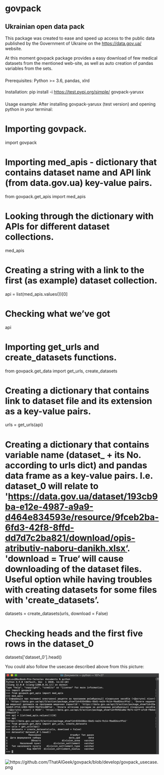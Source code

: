 # govpack
## Ukrainian open data pack
This package was created to ease and speed up access to the public data published by the Government of Ukraine on the https://data.gov.ua/ website.

At this moment govpack package provides a easy download of few medical datasets from the mentioned web-site, as well as auto creation of pandas variables from the sets.

###
Prerequisites:
Python >= 3.6, pandas, xlrd

####
Installation:
pip install -i https://test.pypi.org/simple/ govpack-yarusx

#####
Usage example:
After installing govpack-yarusx (test version) and opening python in your terminal:

# Importing govpack.
import govpack

# Importing med_apis - dictionary that contains dataset name and API link (from data.gov.ua) key-value pairs.
from govpack.get_apis import med_apis

# Looking through the dictionary with APIs for different dataset collections.
med_apis

# Creating a string with a link to the first (as example) dataset collection.
api = list(med_apis.values())[0]

# Checking what we’ve got
api

# Importing get_urls and create_datasets functions.
from govpack.get_data import get_urls, create_datasets

# Creating a dictionary that contains link to dataset file and its extension as a key-value pairs.
urls = get_urls(api)

# Creating a dictionary that contains variable name (dataset_ + its No. according to urls dict) and pandas data frame as a key-value pairs. I.e.  dataset_0 will relate to 'https://data.gov.ua/dataset/193cb9ba-e12e-4987-a9a9-d464e834593e/resource/9fceb2ba-6fd3-42f8-8ffd-dd7d7c2ba821/download/opis-atributiv-naboru-danikh.xlsx‘. 'download = True‘ will cause downloading of the dataset files. Useful option while having troubles with creating datasets for some files with 'create_datasets’.
datasets = create_datasets(urls, download = False)

# Checking heads and the first five rows in the dataset_0
datasets['dataset_0'].head()

You could also follow the usecase described above from this picture:

![alt text](https://github.com/ThatAIGeek/govpack/blob/develop/govpack_usecase.png?raw=true)

<img alt="https://github.com/ThatAIGeek/govpack/blob/develop/govpack_usecase.png">
